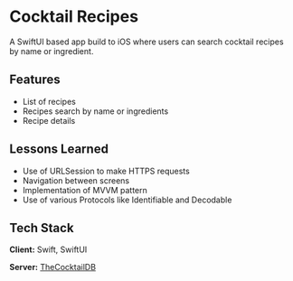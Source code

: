 # Cocktail Recipes

A SwiftUI based app build to iOS where users can search cocktail recipes by name or ingredient.


## Features
- List of recipes
- Recipes search by name or ingredients
- Recipe details


## Lessons Learned

 - Use of URLSession to make HTTPS requests
 - Navigation between screens
 - Implementation of MVVM pattern
 - Use of various Protocols like Identifiable and Decodable


## Tech Stack

**Client:** Swift, SwiftUI

**Server:** [TheCocktailDB](https://www.thecocktaildb.com/api.php)

